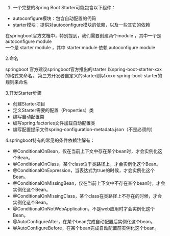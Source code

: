 1. 一个完整的Spring Boot Starter可能包含以下组件：
* autoconfigure模块：包含自动配置的代码
* starter模块：提供对autoconfigure模块的依赖，以及一些其它的依赖

在springboot官方文档中，特别提到，我们需要创建两个module ，其中一个是autoconfigure module  
一个是 starter module ，其中 starter module 依赖 autoconfigure module

2.命名

springboot 官方建议springboot官方推出的starter 以spring-boot-starter-xxx的格式来命名，
第三方开发者自定义的starter则以xxxx-spring-boot-starter的规则来命名

3.开发Starter步骤

* 创建Starter项目
* 定义Starter需要的配置（Properties）类
* 编写自动配置类
* 编写spring.factories文件加载自动配置类
* 编写配置提示文件spring-configuration-metadata.json（不是必须的）

4.springboot特有的常见的条件依赖注解有：

 * @ConditionalOnBean，仅在当前上下文中存在某个bean时，才会实例化这个Bean。
 * @ConditionalOnClass，某个class位于类路径上，才会实例化这个Bean。
 * @ConditionalOnExpression，当表达式为true的时候，才会实例化这个Bean。
 * @ConditionalOnMissingBean，仅在当前上下文中不存在某个bean时，才会实例化这个Bean。
 * @ConditionalOnMissingClass，某个class在类路径上不存在的时候，才会实例化这个Bean。
 * @ConditionalOnNotWebApplication，不是web应用时才会实例化这个Bean。
 * @AutoConfigureAfter，在某个bean完成自动配置后实例化这个bean。
 * @AutoConfigureBefore，在某个bean完成自动配置前实例化这个bean。